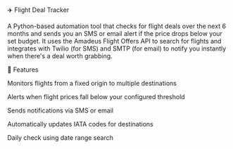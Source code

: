 ✈️ Flight Deal Tracker

A Python-based automation tool that checks for flight deals over the next 6 months and sends you an SMS or email alert if the price drops below your set budget. 
It uses the Amadeus Flight Offers API to search for flights and integrates with Twilio (for SMS) and SMTP (for email) to notify you instantly when there's a deal worth grabbing.

🔧 Features

Monitors flights from a fixed origin to multiple destinations

Alerts when flight prices fall below your configured threshold

Sends notifications via SMS or email

Automatically updates IATA codes for destinations

Daily check using date range search
